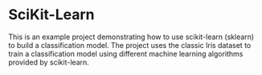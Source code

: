 # SciKit-Learn
 This is an example project demonstrating how to use scikit-learn (sklearn) to build a classification model. The project uses the classic Iris dataset to train a classification model using different machine learning algorithms provided by scikit-learn.
